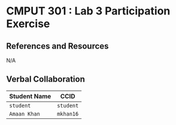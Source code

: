 # CMPUT 301 : Lab 3 Participation Exercise

## References and Resources

N/A

## Verbal Collaboration

| Student Name | CCID      |
| ------------ | --------- |
| `student`    | `student` |
| `Amaan Khan` | `mkhan16`  |
